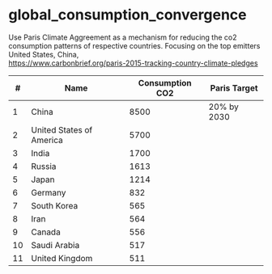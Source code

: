 # global_consumption_convergence

Use Paris Climate Aggreement as a mechanism for reducing the co2 consumption patterns of respective countries. Focusing on the top emitters United States, China,  
https://www.carbonbrief.org/paris-2015-tracking-country-climate-pledges



| # |	Name				| Consumption CO2     | Paris Target  |
|---|-------------|---------------------|---------------|
| 1 |	China				| 8500                | 20% by 2030   |
| 2 |	United States of America	| 5700  |               |
| 3 |	India				| 1700                |               |
| 4 |	Russia				| 1613              |               |
| 5 |	Japan				| 1214                |               |
| 6 |	Germany				| 832               |               |
| 7 |	South Korea			| 565             |               |
| 8 |	Iran				| 564                 |               |
| 9 |	Canada				| 556               |               |
|10 |	Saudi Arabia			| 517           |               |
|11 |	United Kingdom			| 511         |               |

